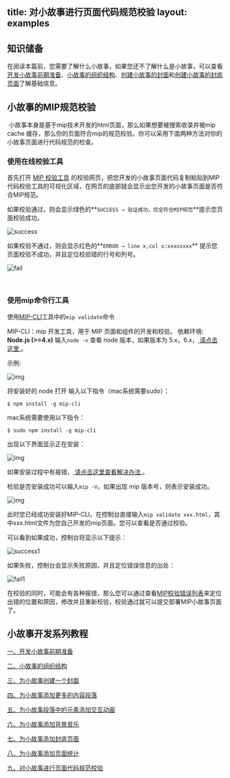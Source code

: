 title: 对小故事进行页面代码规范校验
layout: examples
---

## 知识储备

​	在阅读本篇前，您需要了解什么小故事，如果您还不了解什么是小故事，可以查看[开发小故事前期准备](/doc/story/create1.html)、[小故事的组织结构](/doc/story/create2.html)、[创建小故事的封面](/doc/story/create3.html)和[创建小故事的封底页面](/doc/story/create6.html)了解基础信息。

## 小故事的MIP规范校验

​	小故事本身是基于mip技术开发的html页面，那么如果想要被搜索收录并被mip cache 缓存，那么你的页面符合mip的规范校验。你可以采用下面两种方法对你的小故事页面进行代码规范的检查。

### 使用在线校验工具

首先打开 [MIP 校验工具](/validator/validate) 的校验网页，把您开发的小故事页面代码复制粘贴到MIP代码校验工具的可视化区域，在网页的底部就会显示出您开发的小故事页面是否符合MIP规范。

如果校验通过，则会显示绿色的**`SUCCESS → 验证成功，完全符合MIP规范`**提示您页面校验成功。

![success](http://mipstatic.baidu.com/static/mip-static/mip-story/demo/static/success.png)

如果校验不通过，则会显示红色的**`ERROR → line x,col x:xxxxxxxx`** 提示您页面校验不成功，并且定位校验错的行号和列号。

![fail](http://mipstatic.baidu.com/static/mip-static/mip-story/demo/static/fail.png)

  ​
### 使用mip命令行工具

使用[MIP-CLI](http://www.cnblogs.com/mipengine/p/mip_cli_1_install.html)工具中的`mip validate`命令

  MIP-CLI：mip 开发工具，用于 MIP 页面和组件的开发和校验。
  依赖环境: **Node.js (>=4.x)**
  输入`node -v` 查看 node 版本，如果版本为 5.x，6.x，[ 请点击这里 ](http://www.cnblogs.com/mipengine/p/mip_cli_1_install.html#question1)。

  示例:

  ![img](http://mip-doc.bj.bcebos.com/mip-blog-11/11_node_v.png)

  将安装好的 node 打开 输入以下指令（mac系统需要sudo）：

  ```
  $ npm install -g mip-cli
  ```

  mac系统需要使用以下指令：

  ```
  $ sudo npm install -g mip-cli
  ```

出现以下界面显示正在安装：

![img](http://mip-doc.bj.bcebos.com/mip-blog-11/11_install.png)

如果安装过程中有报错，[ 请点击这里查看解决办法 ](http://www.cnblogs.com/mipengine/p/mip_cli_1_install.html#question2)。

检验是否安装成功可以输入`mip -V`，如果出现 mip 版本号，则表示安装成功。

![img](http://mip-doc.bj.bcebos.com/mip-blog-11/11_mip_V.png)

此时您已经成功安装好MIP-CLI，在控制台直接输入`mip validate xxx.html`，其中xxx.html文件为您自己开发的mip页面。您可以查看是否通过校验。

可以看到如果成功，控制台将显示以下提示：

![success1](http://mipstatic.baidu.com/static/mip-static/mip-story/demo/static/success1.png)

如果失败，控制台会显示失败原因，并且定位错误信息的出处：

![fail1](http://mipstatic.baidu.com/static/mip-static/mip-story/demo/static/fail1.png)

​在校验的同时，可能会有各种报错，那么您可以通过查看[MIP校验错误列表](/doc/2-tech/2-validate-mip.html)来定位出错的位置和原因，修改并且重新校验，校验通过就可以提交部署MIP小故事页面了。


## 小故事开发系列教程

[一、开发小故事前期准备](/doc/story/add-story-before.html)

[二、小故事的组织结构](/doc/story/story-organization-structure.html)

[三、为小故事创建一个封面](/doc/story/add-story-cover.html)

[四、为小故事添加更多的内容段落](/doc/story/add-story-section.html)

[五、为小故事段落中的元素添加交互动画](/doc/story/add-story-animation.html)

[六、为小故事添加背景音乐](/doc/story/add-story-music.html)

[七、为小故事添加封底页面](/doc/story/add-story-end.html)

[八、为小故事添加页面统计](/doc/story/add-story-pix.html)

[九、对小故事进行页面代码规范校验](/doc/story/add-story-validate.html)

